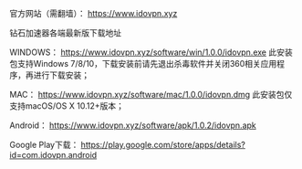 官方网站（需翻墙）：
https://www.idovpn.xyz

钻石加速器各端最新版下载地址


WINDOWS：
https://www.idovpn.xyz/software/win/1.0.0/idovpn.exe
此安装包支持Windows 7/8/10，下载安装前请先退出杀毒软件并关闭360相关应用程序，再进行下载安装；


MAC：
https://www.idovpn.xyz/software/mac/1.0.0/idovpn.dmg
此安装包仅支持macOS/OS X 10.12+版本；


Android：
https://www.idovpn.xyz/software/apk/1.0.2/idovpn.apk

Google Play下载： https://play.google.com/store/apps/details?id=com.idovpn.android
